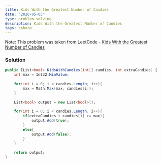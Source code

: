 ```yaml
---
title: Kids With the Greatest Number of Candies
date: "2020-05-03"
type: problem-solving
description: Kids With the Greatest Number of Candies
tags: csharp
---
```


Note: This problem was taken from LeetCode - [Kids With the Greatest Number of Candies](https://leetcode.com/problems/kids-with-the-greatest-number-of-candies/)

### Solution

```csharp
public IList<bool> KidsWithCandies(int[] candies, int extraCandies) {
	int max = Int32.MinValue;
	
	for(int i = 0; i < candies.Length; i++){
		max = Math.Max(max, candies[i]);
	}
	
	List<bool> output = new List<bool>();
	
	for(int i = 0; i < candies.Length; i++){
		if(extraCandies + candies[i] >= max){
			output.Add(true);
		}
		else{
			output.Add(false);
		}
	}
	
	return output;
}
```
